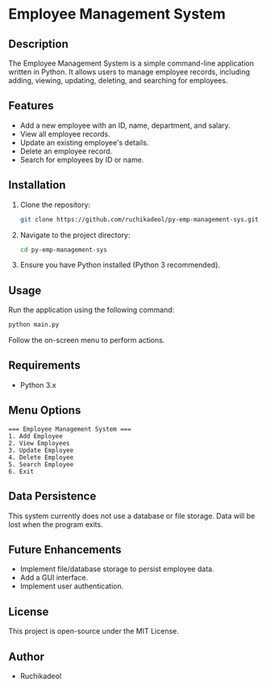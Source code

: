 # Employee Management System

## Description
The Employee Management System is a simple command-line application written in Python. It allows users to manage employee records, including adding, viewing, updating, deleting, and searching for employees.

## Features
- Add a new employee with an ID, name, department, and salary.
- View all employee records.
- Update an existing employee's details.
- Delete an employee record.
- Search for employees by ID or name.

## Installation
1. Clone the repository:
   ```sh
   git clone https://github.com/ruchikadeol/py-emp-management-sys.git
   ```
2. Navigate to the project directory:
   ```sh
   cd py-emp-management-sys
   ```
3. Ensure you have Python installed (Python 3 recommended).

## Usage
Run the application using the following command:
```sh
python main.py
```

Follow the on-screen menu to perform actions.

## Requirements
- Python 3.x

## Menu Options
```
=== Employee Management System ===
1. Add Employee
2. View Employees
3. Update Employee
4. Delete Employee
5. Search Employee
6. Exit
```

## Data Persistence
This system currently does not use a database or file storage. Data will be lost when the program exits.

## Future Enhancements
- Implement file/database storage to persist employee data.
- Add a GUI interface.
- Implement user authentication.

## License
This project is open-source under the MIT License.

## Author
- Ruchikadeol

